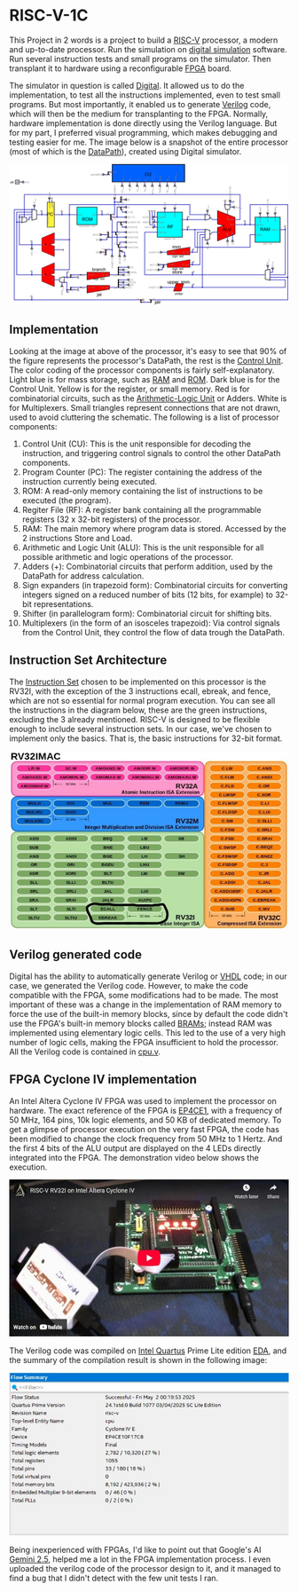 # RISC-V-1C

This Project in 2 words is a project to build a [RISC-V](https://en.wikipedia.org/wiki/RISC-V) processor, a modern and up-to-date processor. Run the simulation on [digital simulation](https://en.wikipedia.org/wiki/Logic_simulation) software. Run several instruction tests and small programs on the simulator. Then transplant it to hardware using a reconfigurable [FPGA](https://en.wikipedia.org/wiki/Field-programmable_gate_array) board.

The simulator in question is called [Digital](https://github.com/hneemann/Digital). It allowed us to do the implementation, to test all the instructions implemented, even to test small programs. But most importantly, it enabled us to generate [Verilog](https://en.wikipedia.org/wiki/Verilog) code, which will then be the medium for transplanting to the FPGA. Normally, hardware implementation is done directly using the Verilog language. But for my part, I preferred visual programming, which makes debugging and testing easier for me. The image below is a snapshot of the entire processor (most of which is the [DataPath](https://en.wikipedia.org/wiki/Datapath)), created using Digital simulator.

![image](images/rv32i.png)

## Implementation

Looking at the image at above of the processor, it's easy to see that 90% of the figure represents the processor's DataPath, the rest is the [Control Unit](https://en.wikipedia.org/wiki/Control_unit). The color coding of the processor components is fairly self-explanatory. Light blue is for mass storage, such as [RAM](https://en.wikipedia.org/wiki/Random-access_memory) and [ROM](https://en.wikipedia.org/wiki/Read-only_memory). Dark blue is for the Control Unit. Yellow is for the register, or small memory. Red is for combinatorial circuits, such as the [Arithmetic-Logic Unit](https://en.wikipedia.org/wiki/Arithmetic_logic_unit) or Adders. White is for Multiplexers. Small triangles represent connections that are not drawn, used to avoid cluttering the schematic. The following is a list of processor components:

1.  Control Unit (CU): This is the unit responsible for decoding the instruction, and triggering control signals to control the other DataPath components.
2.  Program Counter (PC): The register containing the address of the instruction currently being executed.
3.  ROM: A read-only memory containing the list of instructions to be executed (the program).
4.  Regiter File (RF): A register bank containing all the programmable registers (32 x 32-bit registers) of the processor.
5.  RAM: The main memory where program data is stored. Accessed by the 2 instructions Store and Load.
6.  Arithmetic and Logic Unit (ALU): This is the unit responsible for all possible arithmetic and logic operations of the processor.
7.  Adders (+): Combinatorial circuits that perform addition, used by the DataPath for address calculation.
8.  Sign expanders (in trapezoid form): Combinatorial circuits for converting integers signed on a reduced number of bits (12 bits, for example) to 32-bit representations.
9.  Shifter (in parallelogram form): Combinatorial circuit for shifting bits.
10.  Multiplexers (in the form of an isosceles trapezoid): Via control signals from the Control Unit, they control the flow of data trough the DataPath.

## Instruction Set Architecture

The [Instruction Set](https://en.wikipedia.org/wiki/Instruction_set_architecture) chosen to be implemented on this processor is the RV32I, with the exception of the 3 instructions ecall, ebreak, and fence, which are not so essential for normal program execution. You can see all the instructions in the diagram below, these are the green instructions, excluding the 3 already mentioned. RISC-V is designed to be flexible enough to include several instruction sets. In our case, we've chosen to implement only the basics. That is, the basic instructions for 32-bit format.

![image](images/RV32IMAC-ISA.jpg)

## Verilog generated code

Digital has the ability to automatically generate Verilog or [VHDL](https://en.wikipedia.org/wiki/VHDL) code; in our case, we generated the Verilog code. However, to make the code compatible with the FPGA, some modifications had to be made. The most important of these was a change in the implementation of RAM memory to force the use of the built-in memory blocks, since by default the code didn't use the FPGA's built-in memory blocks called [BRAMs](https://nandland.com/lesson-15-what-is-a-block-ram-bram/); instead RAM was implemented using elementary logic cells. This led to the use of a very high number of logic cells, making the FPGA insufficient to hold the processor. All the Verilog code is contained in [cpu.v](cpu.v).

## FPGA Cyclone IV implementation

An Intel Altera Cyclone IV FPGA was used to implement the processor on hardware. The exact reference of the FPGA is [EP4CE1](https://www.waveshare.com/coreep4ce10.htm), with a frequency of 50 MHz, 164 pins, 10k logic elements, and 50 KB of dedicated memory. To get a glimpse of processor execution on the very fast FPGA, the code has been modified to change the clock frequency from 50 MHz to 1 Hertz. And the first 4 bits of the ALU output are displayed on the 4 LEDs directly integrated into the FPGA. The demonstration video below shows the execution.

[![image](images/fpga-video.jpg)](https://youtu.be/b0H4Q8MfbC4)

The Verilog code was compiled on [Intel Quartus](https://en.wikipedia.org/wiki/Quartus_Prime) Prime Lite edition [EDA](https://en.wikipedia.org/wiki/Electronic_design_automation), and the summary of the compilation result is shown in the following image:

![image](images/Quartus_risc-v_summary.jpg)

Being inexperienced with FPGAs, I'd like to point out that Google's AI [Gemini 2.5](https://aistudio.google.com), helped me a lot in the FPGA implementation process. I even uploaded the verilog code of the processor design to it, and it managed to find a bug that I didn't detect with the few unit tests I ran.









